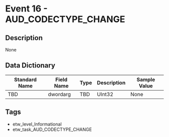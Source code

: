 # Event 16 - AUD_CODECTYPE_CHANGE

## Description
None

## Data Dictionary
|Standard Name|Field Name|Type|Description|Sample Value|
|---|---|---|---|---|
|TBD|dwordarg|TBD|UInt32|None|None|

## Tags
* etw_level_Informational
* etw_task_AUD_CODECTYPE_CHANGE